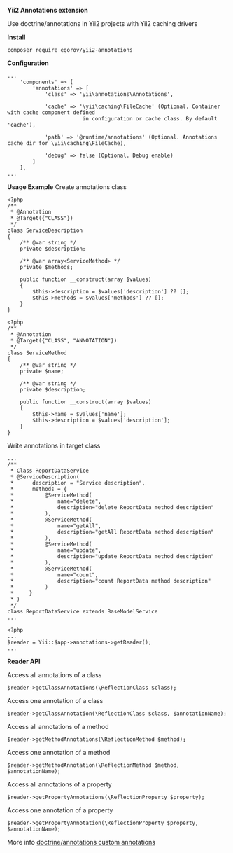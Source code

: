 **Yii2 Annotations extension**

Use doctrine/annotations in Yii2 projects with Yii2 caching drivers

**Install**
````
composer require egorov/yii2-annotations
````
**Configuration**
````
...
    'components' => [
        'annotations' => [
            'class' => 'yii\annotations\Annotations',
            
            'cache' => '\yii\caching\FileCache' (Optional. Container with cache component defined
                        in configuration or cache class. By default 'cache'),
                        
            'path' => '@runtime/annotations' (Optional. Annotations cache dir for \yii\caching\FileCache),
            
            'debug' => false (Optional. Debug enable)
        ]
    ],
...
````  

**Usage Example**
Create annotations class
````
<?php
/**
 * @Annotation
 * @Target({"CLASS"})
 */
class ServiceDescription
{
    /** @var string */
    private $description;

    /** @var array<ServiceMethod> */
    private $methods;

    public function __construct(array $values)
    {
        $this->description = $values['description'] ?? [];
        $this->methods = $values['methods'] ?? [];
    }
}
````
````
<?php
/**
 * @Annotation
 * @Target({"CLASS", "ANNOTATION"})
 */
class ServiceMethod
{
    /** @var string */
    private $name;

    /** @var string */
    private $description;

    public function __construct(array $values)
    {
        $this->name = $values['name'];
        $this->description = $values['description'];
    }
}
````
Write annotations in target class
````
...
/**
 * Class ReportDataService
 * @ServiceDescription(
 *      description = "Service description",
 *      methods = {
 *          @ServiceMethod(
 *              name="delete",
 *              description="delete ReportData method description"
 *          ),
 *          @ServiceMethod(
 *              name="getAll",
 *              description="getAll ReportData method description"
 *          ),
 *          @ServiceMethod(
 *              name="update",
 *              description="update ReportData method description"
 *          ),
 *          @ServiceMethod(
 *              name="count",
 *              description="count ReportData method description"
 *          )
 *     }
 * )
 */
class ReportDataService extends BaseModelService
...
````
````
<?php
...
$reader = Yii::$app->annotations->getReader();
...
````

**Reader API**

Access all annotations of a class
````
$reader->getClassAnnotations(\ReflectionClass $class);
````

Access one annotation of a class
````
$reader->getClassAnnotation(\ReflectionClass $class, $annotationName);
````

Access all annotations of a method
````
$reader->getMethodAnnotations(\ReflectionMethod $method);
````

Access one annotation of a method
````
$reader->getMethodAnnotation(\ReflectionMethod $method, $annotationName);
````

Access all annotations of a property
````
$reader->getPropertyAnnotations(\ReflectionProperty $property);
````

Access one annotation of a property
````
$reader->getPropertyAnnotation(\ReflectionProperty $property, $annotationName);
````

More info [doctrine/annotations custom annotations](https://www.doctrine-project.org/projects/doctrine-annotations/en/latest/custom.html#custom-annotation-classes)